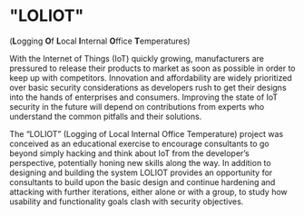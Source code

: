 # "LOLIOT"
(**L**ogging **O**f **L**ocal **I**nternal **O**ffice **T**emperatures)

With the Internet of Things (IoT) quickly growing, manufacturers are pressured to release their products to market as soon as possible in order to keep up with competitors. Innovation and affordability are widely prioritized over basic security considerations as developers rush to get their designs into the hands of enterprises and consumers. Improving the state of IoT security in the future will depend on contributions from experts who understand the common pitfalls and their solutions.

The “LOLIOT” (Logging of Local Internal Office Temperature) project was conceived as an educational exercise to encourage consultants to go beyond simply hacking and think about IoT from the developer’s perspective, potentially honing new skills along the way. In addition to designing and building the system LOLIOT provides an opportunity for consultants to build upon the basic design and continue hardening and attacking with further iterations, either alone or with a group, to study how usability and functionality goals clash with security objectives.
